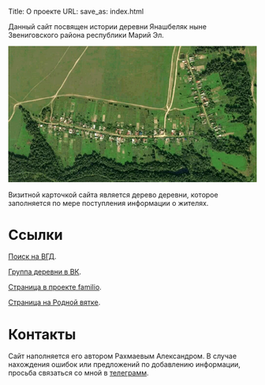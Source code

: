 Title: О проекте
URL:
save_as: index.html

Данный сайт посвящен истории деревни Янашбеляк ныне Звениговского района республики Марий Эл.

![satellite_view.jpg](images/satellite_view.jpg)

Визитной карточкой сайта является дерево деревни, которое заполняется по мере поступления информации о жителях.

# Ссылки

[Поиск на ВГД](https://forum.vgd.ru/5429/123688/).

[Группа деревни в ВК](https://vk.com/club24245621).

[Страница в проекте familio](https://familio.org/settlements/34ed6db2-45c3-4a87-8305-2e31f3dfb815).

[Страница на Родной вятке](https://rodnaya-vyatka.ru/places/114903).

# Контакты

Сайт наполняется его автором Рахмаевым Александром. В случае нахождения ошибок или предложений по добавлению информации, просьба связаться со мной в [телеграмм](https://t.me/rakhmaevao).
